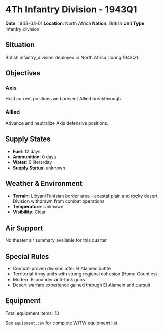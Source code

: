 # 4Th Infantry Division - 1943Q1

**Date**: 1943-03-01
**Location**: North Africa
**Nation**: British
**Unit Type**: infantry_division

## Situation

British infantry_division deployed in North Africa during 1943Q1.

## Objectives

### Axis
Hold current positions and prevent Allied breakthrough.

### Allied
Advance and neutralize Axis defensive positions.

## Supply States

- **Fuel**: 12 days
- **Ammunition**: 0 days
- **Water**: 0 liters/day
- **Supply Status**: unknown

## Weather & Environment

- **Terrain**: Libyan/Tunisian border area - coastal plain and rocky desert. Division withdrawn from combat operations.
- **Temperature**: Unknown
- **Visibility**: Clear

## Air Support

No theater air summary available for this quarter

## Special Rules

- Combat-proven division after El Alamein battle
- Territorial Army units with strong regional cohesion (Home Counties)
- Modern 6-pounder anti-tank guns
- Desert warfare experience gained through El Alamein and pursuit

## Equipment

Total equipment items: 10

See `equipment.csv` for complete WITW equipment list.
